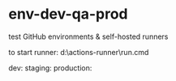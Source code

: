 # env-dev-qa-prod
test GitHub environments  & self-hosted runners

to start runner: d:\actions-runner\run.cmd

dev:
staging:
production:

